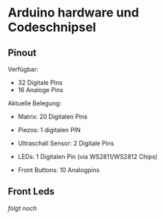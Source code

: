 # Arduino hardware und Codeschnipsel
###

## Pinout
Verfügbar:
 - 32 Digitale Pins
 - 16 Analoge Pins
   
Aktuelle Belegung:
 - Matrix:              20 Digitalen Pins
 - Piezos:              1 digitalen PIN
 - Ultraschall Sensor:  2 Digitale Pins
 - LEDs:                1 Digitalen Pin (via WS2811/WS2812 Chips)
 
 -  Front Buttons:      10 Analogpins


###
## Front Leds
 _folgt noch_

